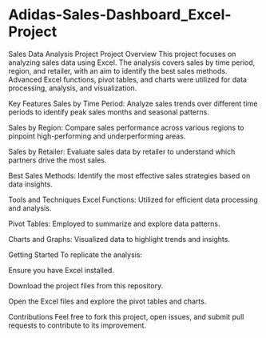 # Adidas-Sales-Dashboard_Excel-Project
Sales Data Analysis Project
Project Overview
This project focuses on analyzing sales data using Excel. The analysis covers sales by time period, region, and retailer, with an aim to identify the best sales methods. Advanced Excel functions, pivot tables, and charts were utilized for data processing, analysis, and visualization.

Key Features
Sales by Time Period: Analyze sales trends over different time periods to identify peak sales months and seasonal patterns.

Sales by Region: Compare sales performance across various regions to pinpoint high-performing and underperforming areas.

Sales by Retailer: Evaluate sales data by retailer to understand which partners drive the most sales.

Best Sales Methods: Identify the most effective sales strategies based on data insights.

Tools and Techniques
Excel Functions: Utilized for efficient data processing and analysis.

Pivot Tables: Employed to summarize and explore data patterns.

Charts and Graphs: Visualized data to highlight trends and insights.

Getting Started
To replicate the analysis:

Ensure you have Excel installed.

Download the project files from this repository.

Open the Excel files and explore the pivot tables and charts.

Contributions
Feel free to fork this project, open issues, and submit pull requests to contribute to its improvement.
